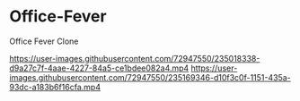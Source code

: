 # Office-Fever
Office Fever Clone

https://user-images.githubusercontent.com/72947550/235018338-d9a27c7f-4aae-4227-84a5-ce1bdee082a4.mp4
https://user-images.githubusercontent.com/72947550/235169346-d10f3c0f-1151-435a-93dc-a183b6f16cfa.mp4

